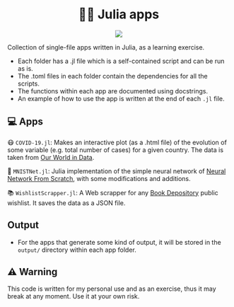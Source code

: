 <div align="center">
    <h1>👨‍💻 Julia apps</h1>
</div>

<p align="center">
    <a href="https://julialang.org"><img src="https://img.shields.io/badge/-Julia-9558B2?style=for-the-badge&logo=julia&logoColor=white"></a>
</p>

Collection of single-file apps written in Julia, as a learning exercise.

- Each folder has a .jl file which is a self-contained script and can be run as is.
- The .toml files in each folder contain the dependencies for all the scripts.
- The functions within each app are documented using docstrings.
- An example of how to use the app is written at the end of each `.jl` file.

## 💻 Apps

😷 `COVID-19.jl`: Makes an interactive plot (as a .html file) of the evolution of some variable (e.g. total number of cases) for a given country. The data is taken from [Our World in Data](https://github.com/owid/covid-19-data).

🤖 `MNISTNet.jl`: Julia implementation of the simple neural network of [Neural Network From Scratch](https://github.com/Bot-Academy/NeuralNetworkFromScratch), with some modifications and additions.

📚 `WishlistScrapper.jl`: A Web scrapper for any [Book Depository](https://www.bookdepository.com) public wishlist. It saves the data as a JSON file.

## Output

- For the apps that generate some kind of output, it will be stored in the `output/` directory within each app folder.

## ⚠️ Warning

This code is written for my personal use and as an exercise, thus it may break at any moment. Use it at your own risk.
